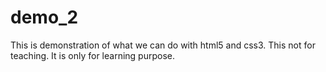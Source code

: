 # demo_2
This is demonstration of what we can do with html5 and css3.
This not for teaching. It is only for learning purpose.
